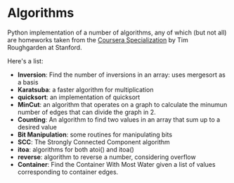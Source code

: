 # Algorithms
Python implementation of a number of algorithms, any of which (but not all) are homeworks taken from the [Coursera Specialization](https://www.coursera.org/specializations/algorithms) by Tim Roughgarden at Stanford. 

Here's a list:
+ **Inversion**: Find the number of inversions in an array: uses mergesort as a basis
+ **Karatsuba**: a faster algorithm for multiplication
+ **quicksort**: an implementation of quicksort 
+ **MinCut**: an algorithm that operates on a graph to calculate the minumun number of edges that can divide the graph in 2.
+ **Counting**: An algorithm to find two values in an array that sum up to a desired value
+ **Bit Manipulation**: some routines for manipulating bits
+ **SCC**: The Strongly Connected Component algorithm
+ **itoa**: algorithms for both atoi() and itoa()
+ **reverse**: algorithm to reverse a number, considering overflow
+ **Container**: Find the Container With Most Water given a list of values corresponding to container edges.
